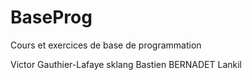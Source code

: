 BaseProg
========

Cours et exercices de base de programmation

Victor Gauthier-Lafaye sklang
Bastien BERNADET Lankil
